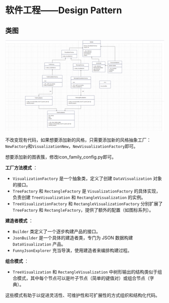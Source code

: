 # 软件工程——Design Pattern

## 类图

![1718195482695](image/design/1718195482695.png)

不改变现有代码，如果想要添加新的风格，只需要添加新的风格抽象工厂：`NewFactory`和`VisualizationNew`，`NewVisualizationFactory`即可。

想要添加新的图表簇，修改icon_family_config.py即可。

 **工厂方法模式** ：

* `VisualizationFactory` 是一个抽象类，定义了创建 `DataVisualization` 对象的接口。
* `TreeFactory` 和 `RectangleFactory` 是 `VisualizationFactory` 的具体实现，负责创建 `TreeVisualization` 和 `RectangleVisualization` 的实例。
* `TreeVisualizationFactory` 和 `RectangleVisualizationFactory` 分别扩展了 `TreeFactory` 和 `RectangleFactory`，提供了额外的配置（如图标系列）。

 **建造者模式** ：

* `Builder` 类定义了一个逐步构建产品的接口。
* `JsonBuilder` 是一个具体的建造者类，专门为 JSON 数据构建 `DataVisualization` 产品。
* `FunnyJsonExplorer` 充当导演，使用建造者来编排构建过程。

 **组合模式** ：

* `TreeVisualization` 和 `RectangleVisualization` 中树形输出的结构类似于组合模式，其中每个节点可以是叶子节点（简单的键值对）或组合节点（字典）。

这些模式有助于以促进灵活性、可维护性和可扩展性的方式组织和结构化代码。
